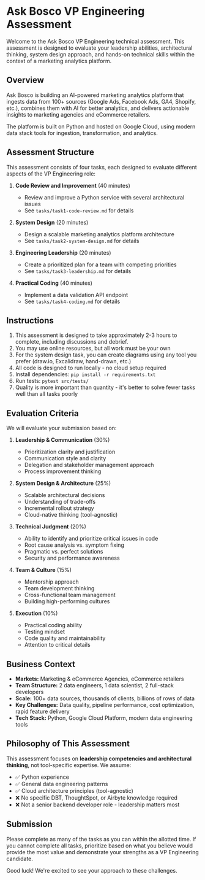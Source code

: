 # Ask Bosco VP Engineering Assessment

Welcome to the Ask Bosco VP Engineering technical assessment. This assessment is designed to evaluate your leadership abilities, architectural thinking, system design approach, and hands-on technical skills within the context of a marketing analytics platform.

## Overview

Ask Bosco is building an AI-powered marketing analytics platform that ingests data from 100+ sources (Google Ads, Facebook Ads, GA4, Shopify, etc.), combines them with AI for better analytics, and delivers actionable insights to marketing agencies and eCommerce retailers.

The platform is built on Python and hosted on Google Cloud, using modern data stack tools for ingestion, transformation, and analytics.

## Assessment Structure

This assessment consists of four tasks, each designed to evaluate different aspects of the VP Engineering role:

1. **Code Review and Improvement** (40 minutes)
   - Review and improve a Python service with several architectural issues
   - See `tasks/task1-code-review.md` for details

2. **System Design** (20 minutes)
   - Design a scalable marketing analytics platform architecture
   - See `tasks/task2-system-design.md` for details

3. **Engineering Leadership** (20 minutes)
   - Create a prioritized plan for a team with competing priorities
   - See `tasks/task3-leadership.md` for details

4. **Practical Coding** (40 minutes)
   - Implement a data validation API endpoint
   - See `tasks/task4-coding.md` for details

## Instructions

1. This assessment is designed to take approximately 2-3 hours to complete, including discussions and debrief.
2. You may use online resources, but all work must be your own
3. For the system design task, you can create diagrams using any tool you prefer (draw.io, Excalidraw, hand-drawn, etc.)
4. All code is designed to run locally - no cloud setup required
5. Install dependencies: `pip install -r requirements.txt`
6. Run tests: `pytest src/tests/`
7. Quality is more important than quantity - it's better to solve fewer tasks well than all tasks poorly

## Evaluation Criteria

We will evaluate your submission based on:

1. **Leadership & Communication** (30%)
   - Prioritization clarity and justification
   - Communication style and clarity
   - Delegation and stakeholder management approach
   - Process improvement thinking

2. **System Design & Architecture** (25%)
   - Scalable architectural decisions
   - Understanding of trade-offs
   - Incremental rollout strategy
   - Cloud-native thinking (tool-agnostic)

3. **Technical Judgment** (20%)
   - Ability to identify and prioritize critical issues in code
   - Root cause analysis vs. symptom fixing
   - Pragmatic vs. perfect solutions
   - Security and performance awareness

4. **Team & Culture** (15%)
   - Mentorship approach
   - Team development thinking
   - Cross-functional team management
   - Building high-performing cultures

5. **Execution** (10%)
   - Practical coding ability
   - Testing mindset
   - Code quality and maintainability
   - Attention to critical details

## Business Context

- **Markets:** Marketing & eCommerce Agencies, eCommerce retailers
- **Team Structure:** 2 data engineers, 1 data scientist, 2 full-stack developers
- **Scale:** 100+ data sources, thousands of clients, billions of rows of data
- **Key Challenges:** Data quality, pipeline performance, cost optimization, rapid feature delivery
- **Tech Stack:** Python, Google Cloud Platform, modern data engineering tools

## Philosophy of This Assessment

This assessment focuses on **leadership competencies and architectural thinking**, not tool-specific expertise. We assume:
- ✅ Python experience
- ✅ General data engineering patterns
- ✅ Cloud architecture principles (tool-agnostic)
- ❌ No specific DBT, ThoughtSpot, or Airbyte knowledge required
- ❌ Not a senior backend developer role - leadership matters most

## Submission

Please complete as many of the tasks as you can within the allotted time. If you cannot complete all tasks, prioritize based on what you believe would provide the most value and demonstrate your strengths as a VP Engineering candidate.

Good luck! We're excited to see your approach to these challenges.

